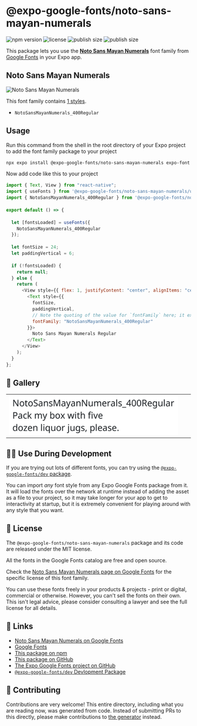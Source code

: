 # @expo-google-fonts/noto-sans-mayan-numerals

![npm version](https://flat.badgen.net/npm/v/@expo-google-fonts/noto-sans-mayan-numerals)
![license](https://flat.badgen.net/github/license/expo/google-fonts)
![publish size](https://flat.badgen.net/packagephobia/install/@expo-google-fonts/noto-sans-mayan-numerals)
![publish size](https://flat.badgen.net/packagephobia/publish/@expo-google-fonts/noto-sans-mayan-numerals)

This package lets you use the [**Noto Sans Mayan Numerals**](https://fonts.google.com/specimen/Noto+Sans+Mayan+Numerals) font family from [Google Fonts](https://fonts.google.com/) in your Expo app.

## Noto Sans Mayan Numerals

![Noto Sans Mayan Numerals](./font-family.png)

This font family contains [1 styles](#-gallery).

- `NotoSansMayanNumerals_400Regular`

## Usage

Run this command from the shell in the root directory of your Expo project to add the font family package to your project

```sh
npx expo install @expo-google-fonts/noto-sans-mayan-numerals expo-font
```

Now add code like this to your project

```js
import { Text, View } from "react-native";
import { useFonts } from '@expo-google-fonts/noto-sans-mayan-numerals/useFonts';
import { NotoSansMayanNumerals_400Regular } from '@expo-google-fonts/noto-sans-mayan-numerals/400Regular';

export default () => {

  let [fontsLoaded] = useFonts({
    NotoSansMayanNumerals_400Regular
  });

  let fontSize = 24;
  let paddingVertical = 6;

  if (!fontsLoaded) {
    return null;
  } else {
    return (
      <View style={{ flex: 1, justifyContent: "center", alignItems: "center" }}>
        <Text style={{
          fontSize,
          paddingVertical,
          // Note the quoting of the value for `fontFamily` here; it expects a string!
          fontFamily: "NotoSansMayanNumerals_400Regular"
        }}>
          Noto Sans Mayan Numerals Regular
        </Text>
      </View>
    );
  }
};
```

## 🔡 Gallery


||||
|-|-|-|
|![NotoSansMayanNumerals_400Regular](./400Regular/NotoSansMayanNumerals_400Regular.ttf.png)||||


## 👩‍💻 Use During Development

If you are trying out lots of different fonts, you can try using the [`@expo-google-fonts/dev` package](https://github.com/expo/google-fonts/tree/master/font-packages/dev#readme).

You can import _any_ font style from any Expo Google Fonts package from it. It will load the fonts over the network at runtime instead of adding the asset as a file to your project, so it may take longer for your app to get to interactivity at startup, but it is extremely convenient for playing around with any style that you want.


## 📖 License

The `@expo-google-fonts/noto-sans-mayan-numerals` package and its code are released under the MIT license.

All the fonts in the Google Fonts catalog are free and open source.

Check the [Noto Sans Mayan Numerals page on Google Fonts](https://fonts.google.com/specimen/Noto+Sans+Mayan+Numerals) for the specific license of this font family.

You can use these fonts freely in your products & projects - print or digital, commercial or otherwise. However, you can't sell the fonts on their own. This isn't legal advice, please consider consulting a lawyer and see the full license for all details.

## 🔗 Links

- [Noto Sans Mayan Numerals on Google Fonts](https://fonts.google.com/specimen/Noto+Sans+Mayan+Numerals)
- [Google Fonts](https://fonts.google.com/)
- [This package on npm](https://www.npmjs.com/package/@expo-google-fonts/noto-sans-mayan-numerals)
- [This package on GitHub](https://github.com/expo/google-fonts/tree/master/font-packages/noto-sans-mayan-numerals)
- [The Expo Google Fonts project on GitHub](https://github.com/expo/google-fonts)
- [`@expo-google-fonts/dev` Devlopment Package](https://github.com/expo/google-fonts/tree/master/font-packages/dev)

## 🤝 Contributing

Contributions are very welcome! This entire directory, including what you are reading now, was generated from code. Instead of submitting PRs to this directly, please make contributions to [the generator](https://github.com/expo/google-fonts/tree/master/packages/generator) instead.
